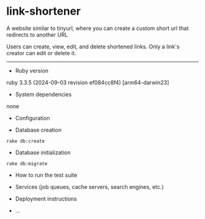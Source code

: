 # link-shortener

A website similar to tinyurl, where you can create a custom short url that redirects to another URL

Users can create, view, edit, and delete shortened links. 
Only a link's creator can edit or delete it.

---

* Ruby version

ruby 3.3.5 (2024-09-03 revision ef084cc8f4) [arm64-darwin23]

* System dependencies

none

* Configuration

* Database creation

```shell
rake db:create
```

* Database initialization

```shell
rake db:migrate
```

* How to run the test suite

* Services (job queues, cache servers, search engines, etc.)

* Deployment instructions

* ...
